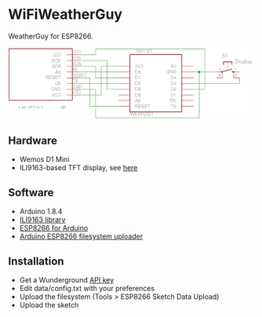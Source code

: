 # WiFiWeatherGuy
WeatherGuy for ESP8266.

![Schematic](schematic.png)

## Hardware
- Wemos D1 Mini
- ILI9163-based TFT display, see [here](http://henrysbench.capnfatz.com/henrys-bench/arduino-displays/arduino-1-44-in-spi-tft-display-tutorial/)

## Software
- Arduino 1.8.4
- [ILI9163 library](https://github.com/sumotoy/TFT_ILI9163C)
- [ESP8266 for Arduino](https://github.com/esp8266/Arduino.git)
- [Arduino ESP8266 filesystem uploader](https://github.com/esp8266/arduino-esp8266fs-plugin)

## Installation
- Get a Wunderground [API key](https://www.wunderground.com/weather/api/d/docs)
- Edit data/config.txt with your preferences
- Upload the filesystem (Tools > ESP8266 Sketch Data Upload)
- Upload the sketch
